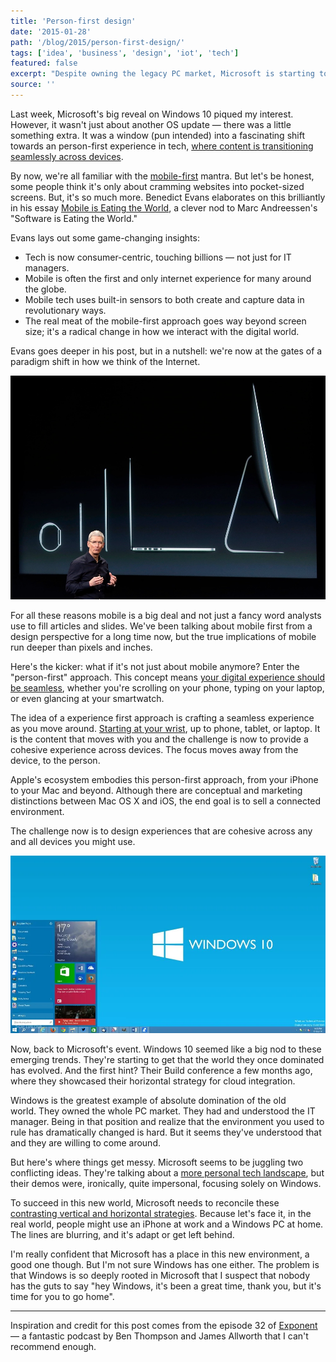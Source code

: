 ```yaml
---
title: 'Person-first design'
date: '2015-01-28'
path: '/blog/2015/person-first-design/'
tags: ['idea', 'business', 'design', 'iot', 'tech']
featured: false
excerpt: "Despite owning the legacy PC market, Microsoft is starting to realize the need to evolve in a world where lines between devices is blurring. Windows 10 reveal signals a fascinating shift: the rise of a 'person-first' experience in tech."
source: ''
---
```


Last week, Microsoft's big reveal on Windows 10 piqued my interest. However, it wasn't just about another OS update — there was a little something extra. It was a window (pun intended) into a fascinating shift towards an person-first experience in tech, [where content is transitioning seamlessly across devices](/blog/2014/the-ultimate-device).

By now, we're all familiar with the [mobile-first](http://www.lukew.com/resources/mobile_first.asp) mantra. But let's be honest, some people think it's only about cramming websites into pocket-sized screens. But, it's so much more. Benedict Evans elaborates on this brilliantly in his essay [Mobile is Eating the World](http://ben-evans.com/benedictevans/2014/10/28/presentation-mobile-is-eating-the-world), a clever nod to Marc Andreessen's "Software is Eating the World."

Evans lays out some game-changing insights:

- Tech is now consumer-centric, touching billions — not just for IT managers.
- Mobile is often the first and only internet experience for many around the globe.
- Mobile tech uses built-in sensors to both create and capture data in revolutionary ways.
- The real meat of the mobile-first approach goes way beyond screen size; it's a radical change in how we interact with the digital world.

Evans goes deeper in his post, but in a nutshell: we're now at the gates of a paradigm shift in how we think of the Internet.

![Tim Cook and Apple product line](../images/tim-cook-apple-product-line.jpg 'Tim Cook and Apple product line')

For all these reasons mobile is a big deal and not just a fancy word analysts use to fill articles and slides. We've been talking about mobile first from a design perspective for a long time now, but the true implications of mobile run deeper than pixels and inches.

Here's the kicker: what if it's not just about mobile anymore? Enter the "person-first" approach. This concept means [your digital experience should be seamless](/blog/2014/continuity), whether you're scrolling on your phone, typing on your laptop, or even glancing at your smartwatch.

The idea of a experience first approach is crafting a seamless experience as you move around. [Starting at your wrist](/blog/2014/the-smartwatch), up to phone, tablet, or laptop. It is the content that moves with you and the challenge is now to provide a cohesive experience across devices. The focus moves away from the device, to the person.

Apple's ecosystem embodies this person-first approach, from your iPhone to your Mac and beyond. Although there are conceptual and marketing distinctions between Mac OS X and iOS, the end goal is to sell a connected environment.

The challenge now is to design experiences that are cohesive across any and all devices you might use.

![Windows 10 desktop](../images/windows-10-desktop.jpg 'Windows 10 desktop')

Now, back to Microsoft's event. Windows 10 seemed like a big nod to these emerging trends. They're starting to get that the world they once dominated has evolved. And the first hint? Their Build conference a few months ago, where they showcased their horizontal strategy for cloud integration.

Windows is the greatest example of absolute domination of the old world. They owned the whole PC market. They had and understood the IT manager. Being in that position and realize that the environment you used to rule has dramatically changed is hard. But it seems they've understood that and they are willing to come around.

But here's where things get messy. Microsoft seems to be juggling two conflicting ideas. They're talking about a [more personal tech landscape](/blog/2014/the-problem-with-wearables), but their demos were, ironically, quite impersonal, focusing solely on Windows.

To succeed in this new world, Microsoft needs to reconcile these [contrasting vertical and horizontal strategies](/blog/2014/double-edged-business-model). Because let's face it, in the real world, people might use an iPhone at work and a Windows PC at home. The lines are blurring, and it's adapt or get left behind.

I'm really confident that Microsoft has a place in this new environment, a good one though. But I'm not sure Windows has one either. The problem is that Windows is so deeply rooted in Microsoft that I suspect that nobody has the guts to say "hey Windows, it's been a great time, thank you, but it's time for you to go home".

---

Inspiration and credit for this post comes from the episode 32 of [Exponent](http://exponent.fm) — a fantastic podcast by Ben Thompson and James Allworth that I can't recommend enough.
